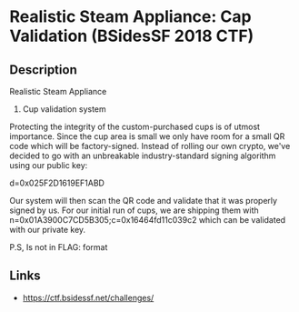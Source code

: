 # Realistic Steam Appliance: Cap Validation (BSidesSF 2018 CTF)

## Description

>>>
Realistic Steam Appliance

1) Cup validation system

Protecting the integrity of the custom-purchased cups is of utmost importance. Since the cup area is small we only have room for a small QR code which will be factory-signed. Instead of rolling our own crypto, we've decided to go with an unbreakable industry-standard signing algorithm using our public key:

d=0x025F2D1619EF1ABD

Our system will then scan the QR code and validate that it was properly signed by us. For our initial run of cups, we are shipping them with n=0x01A3900C7CD5B305;c=0x16464fd11c039c2 which can be validated with our private key.

P.S, Is not in FLAG: format
>>>

## Links
* https://ctf.bsidessf.net/challenges/
